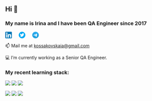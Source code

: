 ## Hi 👋

### My name is Irina and I have been QA Engineer since 2017




<p>
<a href="https://www.linkedin.com/in/irina-kossakovskaia" target="blank"><img align="center" src="https://github.com/kossakovskaia/kossakovskaia/blob/master/images/linkedin.png" alt="" width="21"/></a>
&emsp;
<a href="https://twitter.com/ikossakovskaia" target="blank"><img align="center" src="https://github.com/kossakovskaia/kossakovskaia/blob/master/images/twitter.png" alt="" width="21" /></a>
&emsp;
<a href="https://t.me/kossakovskaya" target="blank"><img align="center" src="https://github.com/kossakovskaia/kossakovskaia/blob/master/images/telegram.png" alt="" width="21" /></a>
</p>

📫 Mail me at kossakovskaia@gmail.com


:computer: I’m currently working as a Senior QA Engineer.
### My recent learning stack:
<p>
<img src="https://img.shields.io/badge/html5-%23E34F26.svg?style=for-the-badge&logo=html5&logoColor=white"/>
<img src="https://img.shields.io/badge/css3-%231572B6.svg?style=for-the-badge&logo=css3&logoColor=white"/>
<img src="https://img.shields.io/badge/javascript-%23323330.svg?style=for-the-badge&logo=javascript&logoColor=%23F7DF1E"/>
</p>

![](https://github-profile-summary-cards.vercel.app/api/cards/profile-details?username=kossakovskaia&theme=github)
![](https://github-profile-summary-cards.vercel.app/api/cards/stats?username=kossakovskaia&theme=github)
![](https://github-profile-summary-cards.vercel.app/api/cards/productive-time?username=kossakovskaia&theme=github)
